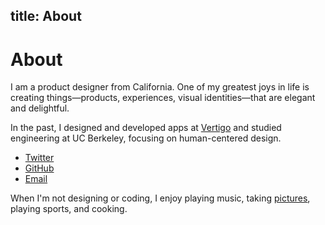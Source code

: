 title: About
---

# About

I am a product designer from California. One of my greatest joys in life is creating things—products, experiences, visual identities—that are elegant and delightful. 

In the past, I designed and developed apps at [Vertigo](http://vertigo.com/) and studied engineering at UC Berkeley, focusing on human-centered design.

- [Twitter](http://twitter.com/justinjaywang)
- [GitHub](https://github.com/justinjaywang)
- <a href="mailto:hi@justinjaywang.com">Email</a>

When I'm not designing or coding, I enjoy playing music, taking [pictures](http://ihardlyknowher.com/justinjaywang), playing sports, and cooking.